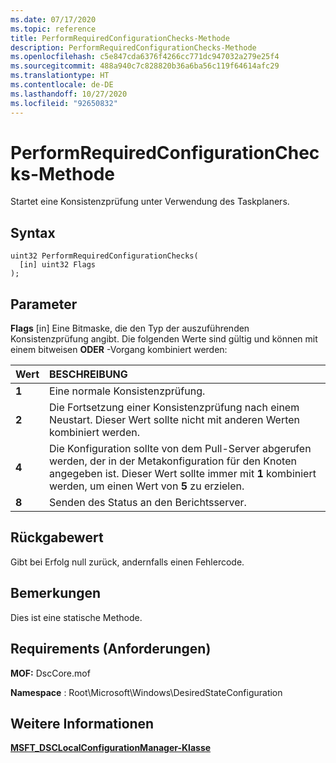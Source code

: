 ```yaml
---
ms.date: 07/17/2020
ms.topic: reference
title: PerformRequiredConfigurationChecks-Methode
description: PerformRequiredConfigurationChecks-Methode
ms.openlocfilehash: c5e847cda6376f4266cc771dc947032a279e25f4
ms.sourcegitcommit: 488a940c7c828820b36a6ba56c119f64614afc29
ms.translationtype: HT
ms.contentlocale: de-DE
ms.lasthandoff: 10/27/2020
ms.locfileid: "92650832"
---
```

# <a name="performrequiredconfigurationchecks-method"></a>PerformRequiredConfigurationChecks-Methode

Startet eine Konsistenzprüfung unter Verwendung des Taskplaners.

## <a name="syntax"></a>Syntax

```mof
uint32 PerformRequiredConfigurationChecks(
  [in] uint32 Flags
);
```

## <a name="parameters"></a>Parameter

**Flags** \[in\] Eine Bitmaske, die den Typ der auszuführenden Konsistenzprüfung angibt. Die folgenden Werte sind gültig und können mit einem bitweisen **ODER** -Vorgang kombiniert werden:

|Wert |BESCHREIBUNG |
|:--- |:---|
|**1** | Eine normale Konsistenzprüfung. |
|**2** | Die Fortsetzung einer Konsistenzprüfung nach einem Neustart. Dieser Wert sollte nicht mit anderen Werten kombiniert werden. |
|**4** | Die Konfiguration sollte von dem Pull-Server abgerufen werden, der in der Metakonfiguration für den Knoten angegeben ist. Dieser Wert sollte immer mit **1** kombiniert werden, um einen Wert von **5** zu erzielen. |
|**8** | Senden des Status an den Berichtsserver. |

## <a name="return-value"></a>Rückgabewert

Gibt bei Erfolg null zurück, andernfalls einen Fehlercode.

## <a name="remarks"></a>Bemerkungen

Dies ist eine statische Methode.

## <a name="requirements"></a>Requirements (Anforderungen)

**MOF:** DscCore.mof

**Namespace** : Root\Microsoft\Windows\DesiredStateConfiguration

## <a name="see-also"></a>Weitere Informationen

[**MSFT_DSCLocalConfigurationManager-Klasse**](msft-dsclocalconfigurationmanager.md)
